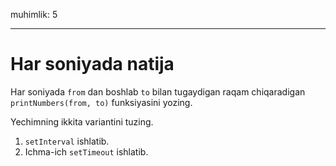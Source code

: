 muhimlik: 5

---

# Har soniyada natija

Har soniyada `from` dan boshlab `to` bilan tugaydigan raqam chiqaradigan `printNumbers(from, to)` funksiyasini yozing.

Yechimning ikkita variantini tuzing.

1. `setInterval` ishlatib.
2. Ichma-ich `setTimeout` ishlatib.
